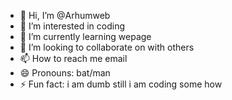 - 👋 Hi, I’m @Arhumweb
- 👀 I’m interested in coding
- 🌱 I’m currently learning wepage
- 💞️ I’m looking to collaborate on with others
- 📫 How to reach me email
- 😄 Pronouns: bat/man
- ⚡ Fun fact: i am dumb still i am coding some how

<!---
Arhumweb/Arhumweb is a ✨ special ✨ repository because its `README.md` (this file) appears on your GitHub profile.
You can click the Preview link to take a look at your changes.
--->
